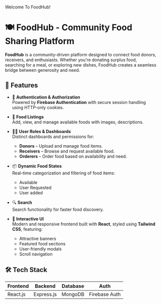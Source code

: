 Welcome To FoodHub!

# 🍽️ FoodHub - Community Food Sharing Platform

**FoodHub** is a community-driven platform designed to connect food donors, receivers, and enthusiasts. Whether you're donating surplus food, searching for a meal, or exploring new dishes, FoodHub creates a seamless bridge between generosity and need.

## 🌟 Features

- 🔐 **Authentication & Authorization**  
  Powered by **Firebase Authentication** with secure session handling using HTTP-only cookies.

- 🍱 **Food Listings**  
  Add, view, and manage available foods with images, descriptions.

- 🙋‍♂️ **User Roles & Dashboards**  
  Distinct dashboards and permissions for:
  - **Donors** – Upload and manage food items.
  - **Receivers** – Browse and request available food.
  - **Orderers** – Order food based on availability and need.

- 📦 **Dynamic Food States**  
  Real-time categorization and filtering of food items:
  - Available
  - User Requested
  - User added

- 🔍 **Search**  
  Search functionality for faster food discovery.

- 💬 **Interactive UI**  
  Modern and responsive frontend built with **React**, styled using **Tailwind CSS**, featuring:
  - Attractive banners
  - Featured food sections
  - User-friendly modals
  - Scroll navigation

## 🛠️ Tech Stack

| Frontend | Backend | Database | Auth |
|----------|---------|----------|------|
| React.js | Express.js | MongoDB | Firebase Auth |


